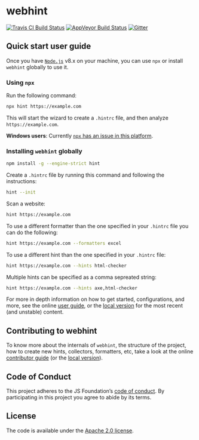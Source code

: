 # webhint

<!-- markdownlint-disable MD013 MD033 -->

<a href="https://travis-ci.org/webhintio/hint"><img src="https://travis-ci.org/webhintio/hint.svg?branch=master" alt="Travis CI Build Status"></a> <a href="https://ci.appveyor.com/project/NellieTheNarwhal/sonarwhal"><img src="https://ci.appveyor.com/api/projects/status/r2via8w2s1ras3ui?svg=true" alt="AppVeyor Build Status"></a> <a href="https://gitter.im/sonarwhal/Lobby"><img src="https://badges.gitter.im/Join%20Chat.svg" alt="Gitter"></a>

<!-- markdownlint-enable -->

## Quick start user guide

Once you have [`Node.js`](https://nodejs.org/en/download/current/)
v8.x on your machine, you can use `npx` or install `webhint` globally
to use it.

### Using `npx`

Run the following command:

```bash
npx hint https://example.com
```

This will start the wizard to create a `.hintrc` file, and then
analyze `https://example.com`.

**Windows users**: Currently [`npx` has an issue in this
platform](https://github.com/npm/npm/issues/17869).

### Installing `webhint` globally

```bash
npm install -g --engine-strict hint
```

Create a `.hintrc` file by running this command and following the
instructions:

```bash
hint --init
```

Scan a website:

```bash
hint https://example.com
```

To use a different formatter than the one specified in your `.hintrc` file
 you can do the following:

```bash
hint https://example.com --formatters excel
```

To use a different hint than the one specified in your `.hintrc` file:

```bash
hint https://example.com --hints html-checker
```

Multiple hints can be specified as a comma sepreated string:

```bash
hint https://example.com --hints axe,html-checker
```

For more in depth information on how to get started, configurations,
and more, see the online [user guide](https://webhint.io/docs/user-guide/),
or the [local version](./packages/hint/docs/user-guide/index.md)
for the most recent (and unstable) content.

## Contributing to webhint

To know more about the internals of `webhint`, the structure of the
project, how to create new hints, collectors, formatters, etc, take a
look at the online [contributor
guide](https://webhint.io/docs/contributor-guide/) (or the [local
version](./packages/hint/docs/contributor-guide/index.md)).

## Code of Conduct

This project adheres to the JS Foundation’s [code of
conduct](https://js.foundation/community/code-of-conduct).
By participating in this project you agree to abide by its terms.

## License

The code is available under the [Apache 2.0 license](LICENSE.txt).
